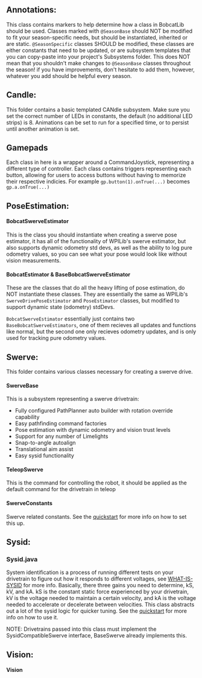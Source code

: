 
## Annotations: 
This class contains markers to help determine how a class in BobcatLib should be used.
Classes marked with `@SeasonBase` should NOT be modified to fit your season-specific needs, but should be instantiated, inherited or are static. `@SeasonSpecific` classes SHOULD be modified, these classes are either constants that need to be updated, or are subsystem templates that you can copy-paste into your project's Subsystems folder. This does NOT mean that you shouldn't make changes to `@SeasonBase` classes throughout the season! if you have improvements, don't hesitate to add them, however, whatever you add should be helpful every season. 


## Candle:

This folder contains a basic templated CANdle subsystem. Make sure you set the correct number of LEDs in constants, the default (no additional LED strips) is 8. Animations can be set to run for a specified time, or to persist until another animation is set.

## Gamepads
Each class in here is a wrapper around a CommandJoystick, representing a different type of controller. Each class contains triggers representing each button, allowing for users to access buttons without having to memorize their respective indicies. For example `gp.button(1).onTrue(...)` becomes `gp.a.onTrue(...)` 

## PoseEstimation:

#### BobcatSwerveEstimator
This is the class you should instantiate when creating a swerve pose estimator, it has all of the functionality of WPILib's swerve estimator, but also supports dynamic odometry std devs, as well as the ability to log pure odometry values, so you can see what your pose would look like without vision measurements.

#### BobcatEstimator & BaseBobcatSwerveEstimator
These are the classes that do all the heavy lifting of pose estimation, do NOT instantiate these classes. They are essentially the same as WPILib's `SwerveDrivePoseEstimator` and `PoseEstimator` classes, but modified to support dynamic state (odometry) stdDevs.

`BobcatSwerveEstimator` essentially just contains two `BaseBobcatSwerveEstimators`, one of them recieves all updates and functions like normal, but the second one only recieves odometry updates, and is only used for tracking pure odometry values.

## Swerve:

This folder contains various classes necessary for creating a swerve drive.

#### SwerveBase
This is a subsystem representing a swerve drivetrain:
* Fully configured PathPlanner auto builder with rotation override capability
* Easy pathfinding command factories
* Pose estimation with dynamic odometry and vision trust levels
* Support for any number of Limelights
* Snap-to-angle autoalign
* Translational aim assist
* Easy sysid functionality

#### TeleopSwerve
This is the command for controlling the robot, it should be applied as the default command for the drivetrain in teleop

#### SwerveConstants
Swerve related constants. See the [quickstart](QUICKSTART.md) for more info on how to set this up.

## Sysid:

### Sysid.java
System identification is a process of running different tests on your drivetrain to figure out how it responds to different voltages, see [WHAT-IS-SYSID](WHAT-IS-SYSID.md) for more info. Basically, there three gains you need to determine, kS, kV, and kA. kS is the constant static force experienced by your drivetrain, kV is the voltage needed to maintain a certain velocity, and kA is the voltage needed to accelerate or decelerate between velocities. This class abstracts out a lot of the sysid logic for quicker tuning. See the [quickstart](QUICKSTART.md) for more info on how to use it.

NOTE: Drivetrains passed into this class must implement the SysidCompatibleSwerve interface, BaseSwerve already implements this.

## Vision:

#### Vision
